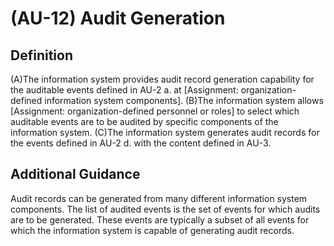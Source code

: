 
# (AU-12) Audit Generation

## Definition

(A)The information system provides audit record generation capability for the auditable events defined in AU-2 a. at [Assignment: organization-defined information system components].
(B)The information system allows [Assignment: organization-defined personnel or roles] to select which auditable events are to be audited by specific components of the information system.
(C)The information system generates audit records for the events defined in AU-2 d. with the content defined in AU-3.

## Additional Guidance

Audit records can be generated from many different information system components. The list of audited events is the set of events for which audits are to be generated. These events are typically a subset of all events for which the information system is capable of generating audit records.
